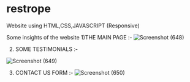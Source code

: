 # restrope


Website using HTML,CSS,JAVASCRIPT (Responsive)


Some insights of the website 
1)THE MAIN PAGE :-
![Screenshot (648)](https://user-images.githubusercontent.com/50981888/113065358-5af58200-91d6-11eb-9d10-a36c92d09891.png)

2) SOME TESTIMONIALS :-

![Screenshot (649)](https://user-images.githubusercontent.com/50981888/113065428-811b2200-91d6-11eb-98ed-2e5f8b443070.png)

3) CONTACT US FORM :- 
![Screenshot (650)](https://user-images.githubusercontent.com/50981888/113065456-8ed0a780-91d6-11eb-954b-c980c741c9e3.png)
